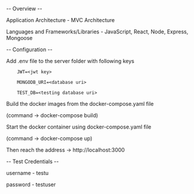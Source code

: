 -- Overview --

Application Architecture - MVC Architecture

Languages and Frameworks/Libraries - JavaScript, React, Node, Express, Mongoose



-- Configuration --

Add .env file to the server folder with following keys

        JWT=<jwt key>
        
        MONGODB_URI=<database uri>
        
        TEST_DB=<testing database uri>
        

Build the docker images from the docker-compose.yaml file

(command -> docker-compose build)

Start the docker container using docker-compose.yaml file

(command -> docker-compose up)


Then reach the address -> http://localhost:3000



-- Test Credentials --

username - testu

password - testuser
